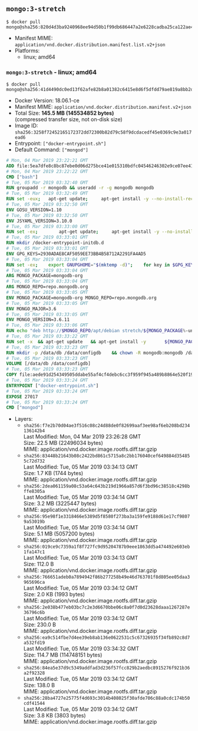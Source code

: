 ## `mongo:3-stretch`

```console
$ docker pull mongo@sha256:820d4d3ba9240968ee94d50b1f99db686447a2e6228cadba25ca122ae42fcf6c
```

-	Manifest MIME: `application/vnd.docker.distribution.manifest.list.v2+json`
-	Platforms:
	-	linux; amd64

### `mongo:3-stretch` - linux; amd64

```console
$ docker pull mongo@sha256:41d4490dc0ed13f62afe82b8a01382c6415e8d6f5dfdd79ae819a8bb2dea7bd6
```

-	Docker Version: 18.06.1-ce
-	Manifest MIME: `application/vnd.docker.distribution.manifest.v2+json`
-	Total Size: **145.5 MB (145534852 bytes)**  
	(compressed transfer size, not on-disk size)
-	Image ID: `sha256:3258f72452165172372dd72300b82d79c58f9dcdacedf45e0369c9e3a017ead6`
-	Entrypoint: `["docker-entrypoint.sh"]`
-	Default Command: `["mongod"]`

```dockerfile
# Mon, 04 Mar 2019 23:22:21 GMT
ADD file:5ea7dfe8c8bc87ebe0d06d275bce41e015310bdfc04546246302e9ce07ee416c in / 
# Mon, 04 Mar 2019 23:22:22 GMT
CMD ["bash"]
# Tue, 05 Mar 2019 03:32:40 GMT
RUN groupadd -r mongodb && useradd -r -g mongodb mongodb
# Tue, 05 Mar 2019 03:32:49 GMT
RUN set -eux; 	apt-get update; 	apt-get install -y --no-install-recommends 		ca-certificates 		jq 		numactl 	; 	if ! command -v ps > /dev/null; then 		apt-get install -y --no-install-recommends procps; 	fi; 	rm -rf /var/lib/apt/lists/*
# Tue, 05 Mar 2019 03:32:50 GMT
ENV GOSU_VERSION=1.10
# Tue, 05 Mar 2019 03:32:50 GMT
ENV JSYAML_VERSION=3.10.0
# Tue, 05 Mar 2019 03:33:00 GMT
RUN set -ex; 		apt-get update; 	apt-get install -y --no-install-recommends 		wget 	; 	if ! command -v gpg > /dev/null; then 		apt-get install -y --no-install-recommends gnupg dirmngr; 	fi; 	rm -rf /var/lib/apt/lists/*; 		dpkgArch="$(dpkg --print-architecture | awk -F- '{ print $NF }')"; 	wget -O /usr/local/bin/gosu "https://github.com/tianon/gosu/releases/download/$GOSU_VERSION/gosu-$dpkgArch"; 	wget -O /usr/local/bin/gosu.asc "https://github.com/tianon/gosu/releases/download/$GOSU_VERSION/gosu-$dpkgArch.asc"; 	export GNUPGHOME="$(mktemp -d)"; 	gpg --batch --keyserver ha.pool.sks-keyservers.net --recv-keys B42F6819007F00F88E364FD4036A9C25BF357DD4; 	gpg --batch --verify /usr/local/bin/gosu.asc /usr/local/bin/gosu; 	command -v gpgconf && gpgconf --kill all || :; 	rm -r "$GNUPGHOME" /usr/local/bin/gosu.asc; 	chmod +x /usr/local/bin/gosu; 	gosu nobody true; 		wget -O /js-yaml.js "https://github.com/nodeca/js-yaml/raw/${JSYAML_VERSION}/dist/js-yaml.js"; 		apt-get purge -y --auto-remove wget
# Tue, 05 Mar 2019 03:33:01 GMT
RUN mkdir /docker-entrypoint-initdb.d
# Tue, 05 Mar 2019 03:33:01 GMT
ENV GPG_KEYS=2930ADAE8CAF5059EE73BB4B58712A2291FA4AD5
# Tue, 05 Mar 2019 03:33:04 GMT
RUN set -ex; 	export GNUPGHOME="$(mktemp -d)"; 	for key in $GPG_KEYS; do 		gpg --batch --keyserver ha.pool.sks-keyservers.net --recv-keys "$key"; 	done; 	gpg --batch --export $GPG_KEYS > /etc/apt/trusted.gpg.d/mongodb.gpg; 	command -v gpgconf && gpgconf --kill all || :; 	rm -r "$GNUPGHOME"; 	apt-key list
# Tue, 05 Mar 2019 03:33:04 GMT
ARG MONGO_PACKAGE=mongodb-org
# Tue, 05 Mar 2019 03:33:04 GMT
ARG MONGO_REPO=repo.mongodb.org
# Tue, 05 Mar 2019 03:33:05 GMT
ENV MONGO_PACKAGE=mongodb-org MONGO_REPO=repo.mongodb.org
# Tue, 05 Mar 2019 03:33:05 GMT
ENV MONGO_MAJOR=3.6
# Tue, 05 Mar 2019 03:33:05 GMT
ENV MONGO_VERSION=3.6.11
# Tue, 05 Mar 2019 03:33:06 GMT
RUN echo "deb http://$MONGO_REPO/apt/debian stretch/${MONGO_PACKAGE%-unstable}/$MONGO_MAJOR main" | tee "/etc/apt/sources.list.d/${MONGO_PACKAGE%-unstable}.list"
# Tue, 05 Mar 2019 03:33:22 GMT
RUN set -x 	&& apt-get update 	&& apt-get install -y 		${MONGO_PACKAGE}=$MONGO_VERSION 		${MONGO_PACKAGE}-server=$MONGO_VERSION 		${MONGO_PACKAGE}-shell=$MONGO_VERSION 		${MONGO_PACKAGE}-mongos=$MONGO_VERSION 		${MONGO_PACKAGE}-tools=$MONGO_VERSION 	&& rm -rf /var/lib/apt/lists/* 	&& rm -rf /var/lib/mongodb 	&& mv /etc/mongod.conf /etc/mongod.conf.orig
# Tue, 05 Mar 2019 03:33:23 GMT
RUN mkdir -p /data/db /data/configdb 	&& chown -R mongodb:mongodb /data/db /data/configdb
# Tue, 05 Mar 2019 03:33:23 GMT
VOLUME [/data/db /data/configdb]
# Tue, 05 Mar 2019 03:33:23 GMT
COPY file:aede91d254349505ddabe55af4cf4debc6cc3f959f945a489b8864e520f193e8 in /usr/local/bin/ 
# Tue, 05 Mar 2019 03:33:24 GMT
ENTRYPOINT ["docker-entrypoint.sh"]
# Tue, 05 Mar 2019 03:33:24 GMT
EXPOSE 27017
# Tue, 05 Mar 2019 03:33:24 GMT
CMD ["mongod"]
```

-	Layers:
	-	`sha256:f7e2b70d04ae3f516c08c24d88de0f82699aaf3ee98af6eb208bd234136142b4`  
		Last Modified: Mon, 04 Mar 2019 23:26:28 GMT  
		Size: 22.5 MB (22496034 bytes)  
		MIME: application/vnd.docker.image.rootfs.diff.tar.gzip
	-	`sha256:83448b21643b08c2422bd861c5715a8c2bb176040cef649884d354855c72d732`  
		Last Modified: Tue, 05 Mar 2019 03:34:13 GMT  
		Size: 1.7 KB (1744 bytes)  
		MIME: application/vnd.docker.image.rootfs.diff.tar.gzip
	-	`sha256:2dea061159a08c53a64c643b219d1966a857d6f3bd96c38518c4298bffe8305a`  
		Last Modified: Tue, 05 Mar 2019 03:34:14 GMT  
		Size: 3.2 MB (3225447 bytes)  
		MIME: application/vnd.docker.image.rootfs.diff.tar.gzip
	-	`sha256:95e98f1e3318466e5389d5f8580f273ba3a159fe9188d61e17cf98079a53019b`  
		Last Modified: Tue, 05 Mar 2019 03:34:14 GMT  
		Size: 5.1 MB (5057200 bytes)  
		MIME: application/vnd.docker.image.rootfs.diff.tar.gzip
	-	`sha256:019ce9c7359a1f8f727fc9d95204787b9eee1863dd5a474492e603eb1fa147c1`  
		Last Modified: Tue, 05 Mar 2019 03:34:13 GMT  
		Size: 112.0 B  
		MIME: application/vnd.docker.image.rootfs.diff.tar.gzip
	-	`sha256:766651adeb0a7894942f86b277258b49e46d763701f8d805ee05daa3965696ca`  
		Last Modified: Tue, 05 Mar 2019 03:34:12 GMT  
		Size: 2.0 KB (1993 bytes)  
		MIME: application/vnd.docker.image.rootfs.diff.tar.gzip
	-	`sha256:2e038b477eb03bc7c2e3d6670bbe06c8a0f7d0d23628daaa1267287e36796c6b`  
		Last Modified: Tue, 05 Mar 2019 03:34:12 GMT  
		Size: 230.0 B  
		MIME: application/vnd.docker.image.rootfs.diff.tar.gzip
	-	`sha256:ea9c514fbe7d4ee39eb8ab136e0622531c5c67326935f34fb892c8d7a532fd19`  
		Last Modified: Tue, 05 Mar 2019 03:34:32 GMT  
		Size: 114.7 MB (114748151 bytes)  
		MIME: application/vnd.docker.image.rootfs.diff.tar.gzip
	-	`sha256:84ea5e37d9c5349addfad3d236f57fcc829b2aedbc8915276f921b36a2f92328`  
		Last Modified: Tue, 05 Mar 2019 03:34:12 GMT  
		Size: 138.0 B  
		MIME: application/vnd.docker.image.rootfs.diff.tar.gzip
	-	`sha256:28ba4727e25775f4d693c3014b408025f30afde706c88a0cdc174b50cdf41544`  
		Last Modified: Tue, 05 Mar 2019 03:34:12 GMT  
		Size: 3.8 KB (3803 bytes)  
		MIME: application/vnd.docker.image.rootfs.diff.tar.gzip
